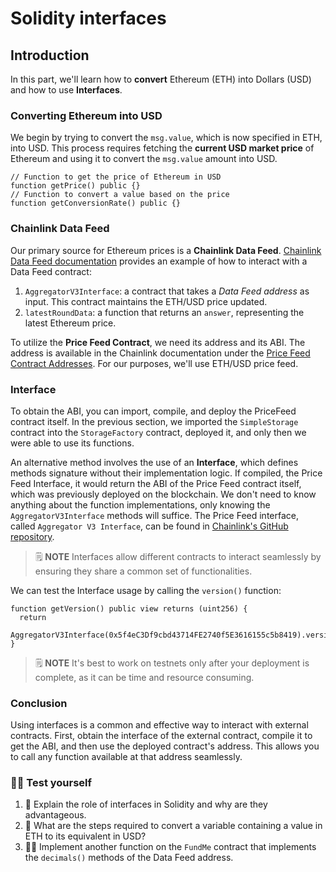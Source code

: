 # Solidity interfaces

## Introduction

In this part, we'll learn how to **convert** Ethereum (ETH) into Dollars (USD) and how to use **Interfaces**.

### Converting Ethereum into USD

We begin by trying to convert the `msg.value`, which is now specified in ETH, into USD. This process requires fetching the **current USD market price** of Ethereum and using it to convert the `msg.value` amount into USD.

```solidity
// Function to get the price of Ethereum in USD
function getPrice() public {}
// Function to convert a value based on the price
function getConversionRate() public {}
```

### Chainlink Data Feed

Our primary source for Ethereum prices is a **Chainlink Data Feed**. [Chainlink Data Feed documentation](https://docs.chain.link/data-feeds/using-data-feeds) provides an example of how to interact with a Data Feed contract:

1. `AggregatorV3Interface`: a contract that takes a _Data Feed address_ as input. This contract maintains the ETH/USD price updated.
2. `latestRoundData`: a function that returns an `answer`, representing the latest Ethereum price.

To utilize the **Price Feed Contract**, we need its address and its ABI. The address is available in the Chainlink documentation under the [Price Feed Contract Addresses](https://docs.chain.link/data-feeds/price-feeds/addresses). For our purposes, we'll use ETH/USD price feed.

### Interface

To obtain the ABI, you can import, compile, and deploy the PriceFeed contract itself. In the previous section, we imported the `SimpleStorage` contract into the `StorageFactory` contract, deployed it, and only then we were able to use its functions.

An alternative method involves the use of an **Interface**, which defines methods signature without their implementation logic. If compiled, the Price Feed Interface, it would return the ABI of the Price Feed contract itself, which was previously deployed on the blockchain. We don't need to know anything about the function implementations, only knowing the `AggregatorV3Interface` methods will suffice. The Price Feed interface, called `Aggregator V3 Interface`, can be found in [Chainlink's GitHub repository](https://github.com/smartcontractkit/chainlink/blob/develop/contracts/src/v0.8/shared/interfaces/AggregatorV3Interface.sol).

> 🗒️ **NOTE**
> Interfaces allow different contracts to interact seamlessly by ensuring they share a common set of functionalities.

We can test the Interface usage by calling the `version()` function:

```solidity
function getVersion() public view returns (uint256) {
  return
    AggregatorV3Interface(0x5f4eC3Df9cbd43714FE2740f5E3616155c5b8419).version();
}
```

> 🗒️ **NOTE**
> It's best to work on testnets only after your deployment is complete, as it can be time and resource consuming.

### Conclusion

Using interfaces is a common and effective way to interact with external contracts. First, obtain the interface of the external contract, compile it to get the ABI, and then use the deployed contract's address. This allows you to call any function available at that address seamlessly.

### 🧑‍💻 Test yourself

1. 📕 Explain the role of interfaces in Solidity and why are they advantageous.
2. 📕 What are the steps required to convert a variable containing a value in ETH to its equivalent in USD?
3. 🧑‍💻 Implement another function on the `FundMe` contract that implements the `decimals()` methods of the Data Feed address.
